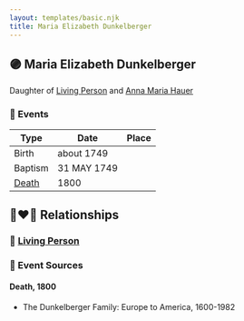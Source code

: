 ```yaml
---
layout: templates/basic.njk
title: Maria Elizabeth Dunkelberger
---
```

## 🟣 Maria Elizabeth Dunkelberger

Daughter of [Living Person](/people/1/13545057) and [Anna Maria Hauer](/people/2/22963774)

### 📆 Events

Type | Date | Place
------ | ------ | ------
Birth | about 1749 |
Baptism | 31 MAY 1749 |
[Death](#event-event-4) | 1800 |

## 👩‍❤️‍👨 Relationships

### 🔵 [Living Person](/people/5/50533550)

### 📰 Event Sources

#### <a id="event-event-4"></a> Death, 1800
* The Dunkelberger Family: Europe to America, 1600-1982
